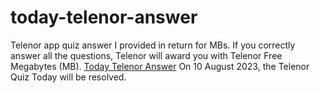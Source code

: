 # today-telenor-answer
Telenor app quiz answer I provided in return for MBs. If you correctly answer all the questions, Telenor will award you with Telenor Free Megabytes (MB). <a href="https://telenortodayquiz.pk/today-telenor-answer/">Today Telenor Answer</a> On 10 August 2023, the Telenor Quiz Today will be resolved.
